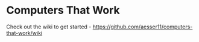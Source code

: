 # Computers That Work
Check out the wiki to get started - https://github.com/aesser11/computers-that-work/wiki
